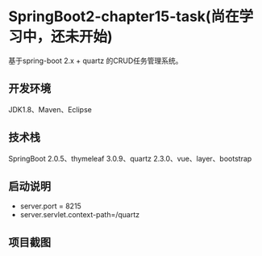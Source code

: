 # SpringBoot2-chapter15-task(尚在学习中，还未开始)

基于spring-boot 2.x + quartz 的CRUD任务管理系统。

## 开发环境

JDK1.8、Maven、Eclipse

## 技术栈

SpringBoot 2.0.5、thymeleaf 3.0.9、quartz 2.3.0、vue、layer、bootstrap

## 启动说明
+ server.port = 8215
+ server.servlet.context-path=/quartz

## 项目截图